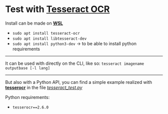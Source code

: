 # Test with [Tesseract OCR](https://github.com/tesseract-ocr "Documentation")

Install can be made on **[WSL](https://learn.microsoft.com/fr-fr/windows/wsl/ "Documentation")**

* `sudo apt install tesseract-ocr`
* `sudo apt install libtesseract-dev`
* `sudo apt install python3-dev` -> to be able to install python requirements

___

It can be used with directly on the CLI, like so:
`tesseract imagename outputbase [-l lang]`

___

But also with a Python API, you can find a simple example realized with **[tesserocr](https://github.com/sirfz/tesserocr "Documentation")** in the file *[tesseract_test.py](tesseract_test.py "python file")*

Python requirements:

* `tesserocr==2.6.0`
